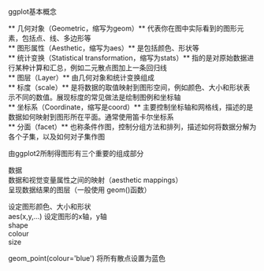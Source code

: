 ggplot基本概念

** 几何对象（Geometric，缩写为geom）**  代表你在图中实际看到的图形元素，包括点、线、多边形等   
** 图形属性（Aesthetic，缩写为aes）** 是包括颜色、形状等   
** 统计变换（Statistical transformation，缩写为stats）** 指的是对原始数据进行某种计算和汇总，例如二元散点图加上一条回归线   
** 图层（Layer）** 由几何对象和统计变换组成   
** 标度（scale）** 是将数据的取值映射到图形空间，例如颜色、大小和形状表示不同的数值。展现标度的常见做法是绘制图例和坐标轴   
** 坐标系（Coordinate，缩写是coord）** 主要控制坐标轴和网格线，描述的是数据如何映射到图形所在平面。通常使用笛卡尔坐标系   
** 分面（facet）** 也称条件作图，控制分组方法和排列，描述如何将数据分解为各个子集，以及如何对子集作图   


由ggplot2所制得图形有三个重要的组成部分

数据   
数据和视觉变量属性之间的映射（aesthetic mappings）   
呈现数据结果的图层（一般使用 geom()函数）  


设定图形颜色、大小和形状   
aes(x,y,...)
设定图形的x轴，y轴   
shape   
colour   
size   


geom_point(colour='blue') 将所有散点设置为蓝色
